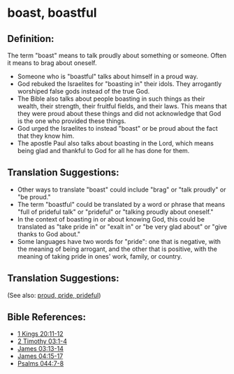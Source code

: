 # boast, boastful #

## Definition: ##

The term "boast" means to talk proudly about something or someone. Often it means to brag about oneself.

* Someone who is "boastful" talks about himself in a proud way.
* God rebuked the Israelites for "boasting in" their idols. They arrogantly worshiped false gods instead of the true God.
* The Bible also talks about people boasting in such things as their wealth, their strength, their fruitful fields, and their laws. This means that they were proud about these things and did not acknowledge that God is the one who provided these things.
* God urged the Israelites to instead "boast" or be proud about the fact that they know him.
* The apostle Paul also talks about boasting in the Lord, which means being glad and thankful to God for all he has done for them.

## Translation Suggestions: ##

* Other ways to translate "boast" could include "brag" or "talk proudly" or "be proud."
* The term "boastful" could be translated by a word or phrase that means "full of prideful talk" or "prideful" or "talking proudly about oneself."
* In the context of boasting in or about knowing God, this could be translated as "take pride in" or "exalt in" or "be very glad about" or "give thanks to God about."
* Some languages have two words for "pride": one that is negative, with the meaning of being arrogant, and the other that is positive, with the meaning of taking pride in ones' work, family, or country.

## Translation Suggestions: ##

(See also: [proud, pride, prideful](../other/proud.md))

## Bible References: ##

* [1 Kings 20:11-12](https://door43.org/en/bible/notes/1ki/20/11)
* [2 Timothy 03:1-4](https://door43.org/en/bible/notes/2ti/03/01)
* [James 03:13-14](https://door43.org/en/bible/notes/jas/03/13)
* [James 04:15-17](https://door43.org/en/bible/notes/jas/04/15)
* [Psalms 044:7-8](https://door43.org/en/bible/notes/psa/044/007)

